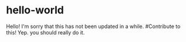 # hello-world
Hello! I'm sorry that this has not been updated in a while.
#Contribute to this!
Yep. you should really do it.
